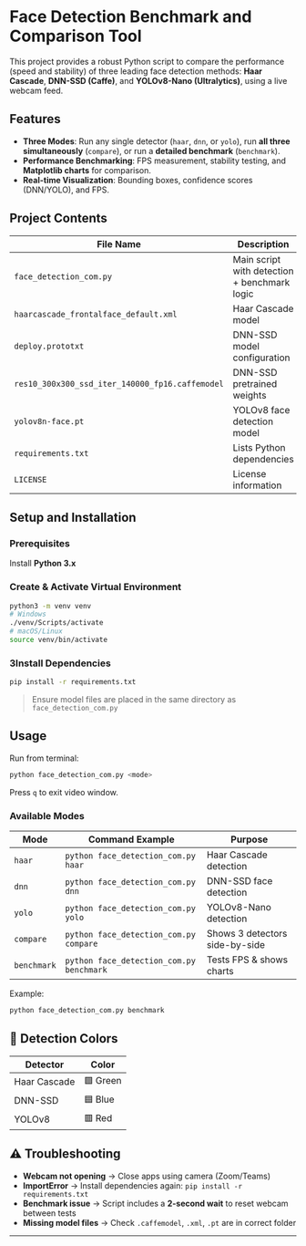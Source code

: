# Face Detection Benchmark and Comparison Tool

This project provides a robust Python script to compare the performance (speed and stability) of three leading face detection methods: **Haar Cascade**, **DNN-SSD (Caffe)**, and **YOLOv8-Nano (Ultralytics)**, using a live webcam feed.

## Features

* **Three Modes**: Run any single detector (`haar`, `dnn`, or `yolo`), run **all three simultaneously** (`compare`), or run a **detailed benchmark** (`benchmark`).
* **Performance Benchmarking**: FPS measurement, stability testing, and **Matplotlib charts** for comparison.
* **Real-time Visualization**: Bounding boxes, confidence scores (DNN/YOLO), and FPS.

## Project Contents

| File Name                                       | Description                                  |
| ----------------------------------------------- | -------------------------------------------- |
| `face_detection_com.py`                         | Main script with detection + benchmark logic |
| `haarcascade_frontalface_default.xml`           | Haar Cascade model                           |
| `deploy.prototxt`                               | DNN-SSD model configuration                  |
| `res10_300x300_ssd_iter_140000_fp16.caffemodel` | DNN-SSD pretrained weights                   |
| `yolov8n-face.pt`                               | YOLOv8 face detection model                  |
| `requirements.txt`                              | Lists Python dependencies                    |
| `LICENSE`                                       | License information                          |

## Setup and Installation

### Prerequisites

Install **Python 3.x**

### Create & Activate Virtual Environment

```bash
python3 -m venv venv
# Windows
./venv/Scripts/activate
# macOS/Linux
source venv/bin/activate
```

### 3️Install Dependencies

```bash
pip install -r requirements.txt
```

> Ensure model files are placed in the same directory as `face_detection_com.py`

## Usage

Run from terminal:

```bash
python face_detection_com.py <mode>
```

Press `q` to exit video window.

### Available Modes

| Mode        | Command Example                          | Purpose                        |
| ----------- | ---------------------------------------- | ------------------------------ |
| `haar`      | `python face_detection_com.py haar`      | Haar Cascade detection         |
| `dnn`       | `python face_detection_com.py dnn`       | DNN-SSD face detection         |
| `yolo`      | `python face_detection_com.py yolo`      | YOLOv8-Nano detection          |
| `compare`   | `python face_detection_com.py compare`   | Shows 3 detectors side-by-side |
| `benchmark` | `python face_detection_com.py benchmark` | Tests FPS & shows charts       |

Example:

```bash
python face_detection_com.py benchmark
```

## 🎨 Detection Colors

| Detector     | Color    |
| ------------ | -------- |
| Haar Cascade | 🟩 Green |
| DNN-SSD      | 🟦 Blue  |
| YOLOv8       | 🟥 Red   |

## ⚠️ Troubleshooting

* **Webcam not opening** → Close apps using camera (Zoom/Teams)
* **ImportError** → Install dependencies again: `pip install -r requirements.txt`
* **Benchmark issue** → Script includes a **2-second wait** to reset webcam between tests
* **Missing model files** → Check `.caffemodel`, `.xml`, `.pt` are in correct folder

---
